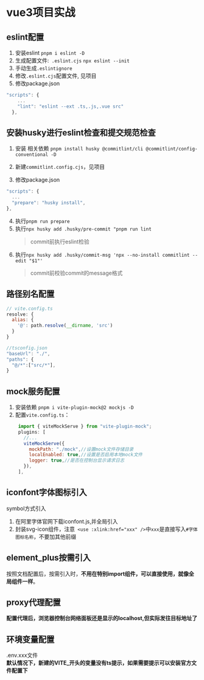# vue3项目实战
## eslint配置
1. 安装eslint
`pnpm i eslint -D`
2. 生成配置文件:` .eslint.cjs`
`npx eslint --init`
3. 手动生成`.eslintignore`
4. 修改`.eslint.cjs`配置文件, 见项目
5. 修改package.json
```js
"scripts": {
    ...
    "lint": "eslint --ext .ts,.js,.vue src"
  },
```


## 安装husky进行eslint检查和提交规范检查
1. 安装 相关依赖
`pnpm install husky @commitlint/cli @commitlint/config-conventional -D`

2. 新建`commitlint.config.cjs`，见项目
3. 修改package.json
  ```js
  "scripts": {
    ...
    "prepare": "husky install",
  },
  ```
4. 执行`pnpm run prepare`
5. 执行`npx husky add .husky/pre-commit "pnpm run lint`
   >commit前执行eslint检验 
6. 执行`npx husky add .husky/commit-msg 'npx --no-install commitlint --edit "$1"' `
   > commit前校验commit的message格式 

## 路径别名配置
```js
// vite.config.ts
resolve: {
  alias: {
    '@': path.resolve(__dirname, 'src')
  }
}

//tsconfig.json
"baseUrl": "./",
"paths": {
  "@/*":["src/*"],
}
```

## mock服务配置
1. 安装依赖
`pnpm i vite-plugin-mock@2 mockjs -D`
2. 配置`vite.config.ts`：
   ```js
    import { viteMockServe } from "vite-plugin-mock";
    plugins: [
      //...
      viteMockServe({
        mockPath: "./mock",//设置mock文件存储目录
        localEnabled: true,//设置是否启用本地mock文件
        logger: true,//是否在控制台显示请求日志
      }),
    ],
   ```

## iconfont字体图标引入
symbol方式引入
1. 在阿里字体官网下载iconfont.js,并全局引入
2. 封装svg-icon组件，注意` <use :xlink:href="xxx" />`中`xxx`是直接写入`#字体图标名称`，不要加其他前缀

## element_plus按需引入
按照文档配置后，按需引入时，**不用在特别import组件，可以直接使用，就像全局组件一样**。

## proxy代理配置
**配置代理后，浏览器控制台网络面板还是显示的localhost,但实际发往目标地址了**

## 环境变量配置
.env.xxx文件    
**默认情况下，新建的VITE_开头的变量没有ts提示，如果需要提示可以安装官方文件配置下**